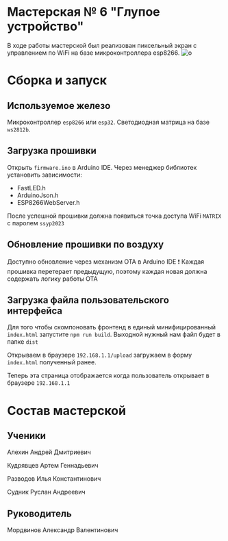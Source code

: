 # Мастерская № 6 "Глупое устройство"

В ходе работы мастерской был реализован пиксельный экран с управлением по WiFi на базе микроконтроллера esp8266.
![o](https://github.com/mordv/ssyp23-ws6/assets/32086218/c8e5ace0-f7bb-48ce-bb72-305112835504)

# Сборка и запуск

## Используемое железо
Микроконтроллер `esp8266` или `esp32`. Светодиодная матрица на базе `ws2812b`.

## Загрузка прошивки
Открыть `firmware.ino` в Arduino IDE. Через менеджер библиотек установить зависимости:
- FastLED.h
- ArduinoJson.h
- ESP8266WebServer.h

После успешной прошивки должна появиться точка доступа WiFi `MATRIX` с паролем `ssyp2023`

## Обновление прошивки по воздуху
Доступно обновление через механизм OTA в Arduino IDE
❗️ Каждая прошивка перетерает предыдущую, поэтому каждая новая должна содержать логику работы ОТА 

## Загрузка файла пользовательского интерфейса
Для того чтобы скомпоновать фронтенд в единый минифицированный `index.html` запустите `npm run build`. 
Выходной нужный нам файл будет в папке `dist`

Открываем в браузере `192.168.1.1/upload` загружаем в форму `index.html` полученный ранее.

Теперь эта страница отображается когда пользователь открывает в браузере `192.168.1.1`


# Состав мастерской
## Ученики
Алехин Андрей Дмитриевич

Кудрявцев Артем Геннадьевич

Разводов Илья Константинович

Судник Руслан Андреевич


## Руководитель
Мордвинов Александр Валентинович 
